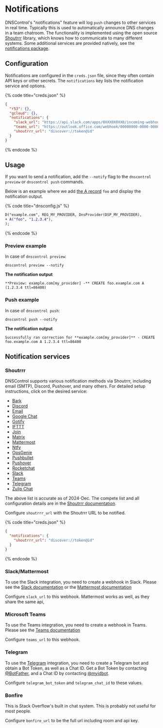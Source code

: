 # Notifications

DNSControl's "notifications" feature will log `push` changes to other services in real time. Typically this is used to automatically announce DNS changes in a team chatroom.  The functionality is implemented using the open source [Shoutrrr](https://github.com/containrrr/shoutrrr) library, which knows how to communicate to many different systems.  Some additional services are provided natively, see the [notifications package](https://github.com/StackExchange/dnscontrol/tree/main/pkg/notifications).

## Configuration

Notifications are configured in the `creds.json` file, since they often contain API keys or other secrets. The `notifications` key lists the notification service and options.

{% code title="creds.json" %}
```json
{
  "r53": {},
  "gcloud": {},
  "notifications": {
    "slack_url": "https://api.slack.com/apps/0XXX0X0XX0/incoming-webhooks",
    "teams_url": "https://outlook.office.com/webhook/00000000-0000-0000-0000-000000000000@00000000-0000-0000-0000-000000000000/IncomingWebhook/00000000000000000000000000000000/00000000-0000-0000-0000-000000000000",
    "shoutrrr_url": "discover://token@id"
  }
}
```
{% endcode %}

## Usage

If you want to send a notification, add the `--notify` flag to the `dnscontrol preview` or `dnscontrol push` commands.

Below is an example where we add [the A record](../language-reference/domain-modifiers/A.md) `foo` and display the notification output.

{% code title="dnsconfig.js" %}
```diff
D("example.com", REG_MY_PROVIDER, DnsProvider(DSP_MY_PROVIDER),
+ A("foo", "1.2.3.4"),
);
```
{% endcode %}

### Preview example

In case of `dnscontrol preview`:

```shell
dnscontrol preview --notify
```

**The notification output**

```shell
**Preview: example.com[my_provider] -** CREATE foo.example.com A (1.2.3.4 ttl=86400)
```

### Push example

In case of `dnscontrol push`:

```shell
dnscontrol push --notify
```

**The notification output**

```shell
Successfully ran correction for **example.com[my_provider]** - CREATE foo.example.com A 1.2.3.4 ttl=86400
```

## Notification services

### Shoutrrr

DNSControl supports various notification methods via Shoutrrr, including email (SMTP), Discord, Pushover, and many others. For detailed setup instructions, click on the desired service:

* [Bark](https://containrrr.dev/shoutrrr/latest/services/bark/)
* [Discord](https://containrrr.dev/shoutrrr/latest/services/discord/)
* [Email](https://containrrr.dev/shoutrrr/latest/services/email/)
* [Google Chat](https://containrrr.dev/shoutrrr/latest/services/googlechat/)
* [Gotify](https://containrrr.dev/shoutrrr/latest/services/gotify/)
* [IFTTT](https://containrrr.dev/shoutrrr/latest/services/ifttt/)
* [Join](https://containrrr.dev/shoutrrr/latest/services/join/)
* [Matrix](https://containrrr.dev/shoutrrr/latest/services/matrix/)
* [Mattermost](https://containrrr.dev/shoutrrr/latest/services/mattermost/)
* [Ntfy](https://containrrr.dev/shoutrrr/latest/services/ntfy/)
* [OpsGenie](https://containrrr.dev/shoutrrr/latest/services/opsgenie/)
* [Pushbullet](https://containrrr.dev/shoutrrr/latest/services/pushbullet/)
* [Pushover](https://containrrr.dev/shoutrrr/latest/services/pushover/)
* [Rocketchat](https://containrrr.dev/shoutrrr/latest/services/rocketchat/)
* [Slack](https://containrrr.dev/shoutrrr/latest/services/slack/)
* [Teams](https://containrrr.dev/shoutrrr/latest/services/teams/)
* [Telegram](https://containrrr.dev/shoutrrr/latest/services/telegram/)
* [Zulip Chat](https://containrrr.dev/shoutrrr/latest/services/zulip/)

The above list is accurate as of 2024-Dec. The compete list and all configuration details are in the [Shoutrrr documentation](https://containrrr.dev/shoutrrr/latest/services/overview/).

Configure `shoutrrr_url` with the Shoutrrr URL to be notified.

{% code title="creds.json" %}
```json
{
  "notifications": {
    "shoutrrr_url": "discover://token@id"
  }
}
```
{% endcode %}

### Slack/Mattermost

To use the Slack integration, you need to create a webhook in Slack.
Please see the [Slack documentation](https://api.slack.com/messaging/webhooks) or the [Mattermost documentation](https://docs.mattermost.com/developer/webhooks-incoming.html)

Configure `slack_url` to this webhook. Mattermost works as well, as they share the same api,

### Microsoft Teams

To use the Teams integration, you need to create a webhook in Teams.
Please see the [Teams documentation](https://docs.microsoft.com/en-us/microsoftteams/platform/webhooks-and-connectors/how-to/add-incoming-webhook#add-an-incoming-webhook-to-a-teams-channel)

Configure `teams_url` to this webhook.

### Telegram

To use the [Telegram](https://telegram.org/) integration, you need to create a Telegram bot and obtain a Bot Token, as well as a Chat ID. Get a Bot Token by contacting [@BotFather](https://telegram.me/botfather), and a Chat ID by contacting [@myidbot](https://telegram.me/myidbot).

Configure `telegram_bot_token` and `telegram_chat_id` to these values.

### Bonfire

This is Stack Overflow's built in chat system. This is probably not useful for most people.

Configure `bonfire_url` to be the full url including room and api key.
